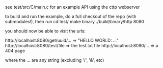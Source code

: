 see test/src/C/main.c for an example API using the cttp webserver

to build and run the example, do a full checkout of the repo (with submodules!),
then run
cd test/
make binary
./build/binary/http 8080

you should now be able to visit the urls:

http://localhost:8080/get/uuid/... => "HELLO WORLD: ..."
http://localhost:8080/test/file    => the test.txt file
http://localhost:8080/...          => a 404 page

where the ... are any string (excluding '/', '&', etc)

